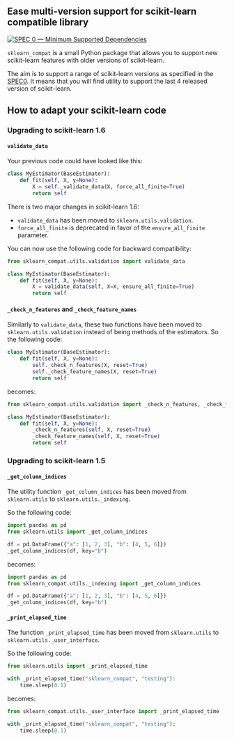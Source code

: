 ## Ease multi-version support for scikit-learn compatible library

[![SPEC 0 — Minimum Supported Dependencies](https://img.shields.io/badge/SPEC-0-green?labelColor=%23004811&color=%235CA038)](https://scientific-python.org/specs/spec-0000/)

`sklearn_compat` is a small Python package that allows you to support new
scikit-learn features with older versions of scikit-learn.

The aim is to support a range of scikit-learn versions as specified in the
[SPEC0](https://scientific-python.org/specs/spec-0000/). It means that you will find
utility to support the last 4 released version of scikit-learn.

## How to adapt your scikit-learn code

### Upgrading to scikit-learn 1.6

#### `validate_data`

Your previous code could have looked like this:

```python
class MyEstimator(BaseEstimator):
    def fit(self, X, y=None):
        X = self._validate_data(X, force_all_finite=True)
        return self
```

There is two major changes in scikit-learn 1.6:

- `validate_data` has been moved to `sklearn.utils.validation`.
- `force_all_finite` is deprecated in favor of the `ensure_all_finite` parameter.

You can now use the following code for backward compatibility:

```python
from sklearn_compat.utils.validation import validate_data

class MyEstimator(BaseEstimator):
    def fit(self, X, y=None):
        X = validate_data(self, X=X, ensure_all_finite=True)
        return self
```

#### `_check_n_features` and `_check_feature_names`

Similarly to `validate_data`, these two functions have been moved to
`sklearn.utils.validation` instead of being methods of the estimators. So the following
code:

```python
class MyEstimator(BaseEstimator):
    def fit(self, X, y=None):
        self._check_n_features(X, reset=True)
        self._check_feature_names(X, reset=True)
        return self
```

becomes:

```python
from sklearn_compat.utils.validation import _check_n_features, _check_feature_names

class MyEstimator(BaseEstimator):
    def fit(self, X, y=None):
        _check_n_features(self, X, reset=True)
        _check_feature_names(self, X, reset=True)
        return self
```

### Upgrading to scikit-learn 1.5

#### `_get_column_indices`

The utility function `_get_column_indices` has been moved from `sklearn.utils` to
`sklearn.utils._indexing`.

So the following code:

```python
import pandas as pd
from sklearn.utils import _get_column_indices

df = pd.DataFrame({"a": [1, 2, 3], "b": [4, 5, 6]})
_get_column_indices(df, key="b")
```

becomes:

```python
import pandas as pd
from sklearn_compat.utils._indexing import _get_column_indices

df = pd.DataFrame({"a": [1, 2, 3], "b": [4, 5, 6]})
_get_column_indices(df, key="b")
```

#### `_print_elapsed_time`

The function `_print_elapsed_time` has been moved from `sklearn.utils` to
`sklearn.utils._user_interface`.

So the following code:

```python
from sklearn.utils import _print_elapsed_time

with _print_elapsed_time("sklearn_compat", "testing"):
    time.sleep(0.1)
```

becomes:

```python
from sklearn_compat.utils._user_interface import _print_elapsed_time

with _print_elapsed_time("sklearn_compat", "testing"):
    time.sleep(0.1)
```
